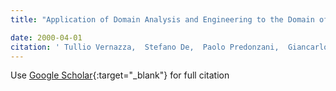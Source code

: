 ```yaml
---
title: "Application of Domain Analysis and Engineering to the Domain of Fund Management"

date: 2000-04-01
citation: ' Tullio Vernazza,  Stefano De,  Paolo Predonzani,  Giancarlo Succi, &quot;Application of Domain Analysis and Engineering to the Domain of Fund Management.&quot;, 2000.'
---
```

Use [Google Scholar](https://scholar.google.com/scholar?q=Application+of+Domain+Analysis+and+Engineering+to+the+Domain+of+Fund+Management){:target="_blank"} for full citation